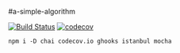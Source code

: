 #a-simple-algorithm

[![Build Status](https://travis-ci.org/favers/a-simple-algorithm.svg?branch=master)](https://travis-ci.org/favers/a-simple-algorithm)
[![codecov](https://codecov.io/gh/favers/a-simple-algorithm/branch/master/graph/badge.svg)](https://codecov.io/gh/favers/a-simple-algorithm)


```
npm i -D chai codecov.io ghooks istanbul mocha
```